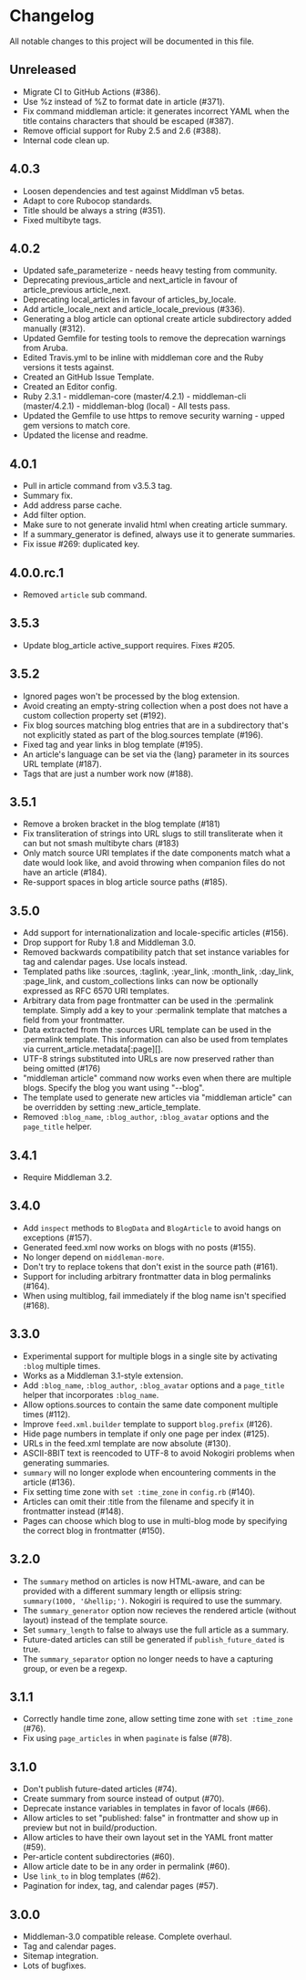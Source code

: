 # Changelog

All notable changes to this project will be documented in this file.

## Unreleased

* Migrate CI to GitHub Actions (#386).
* Use %z instead of %Z to format date in article (#371).
* Fix command middleman article: it generates incorrect YAML when the title contains characters that should be escaped (#387).
* Remove official support for Ruby 2.5 and 2.6 (#388).
* Internal code clean up.

## 4.0.3

* Loosen dependencies and test against Middlman v5 betas.
* Adapt to core Rubocop standards.
* Title should be always a string (#351).
* Fixed multibyte tags.

## 4.0.2

* Updated safe_parameterize - needs heavy testing from community.
* Deprecating previous_article and next_article in favour of article_previous article_next.
* Deprecating local_articles in favour of articles_by_locale.
* Add article_locale_next and article_locale_previous (#336).
* Generating a blog article can optional create article subdirectory added manually (#312).
* Updated Gemfile for testing tools to remove the deprecation warnings from Aruba.
* Edited Travis.yml to be inline with middleman core and the Ruby versions it tests against.
* Created an GitHub Issue Template.
* Created an Editor config.
* Ruby 2.3.1 - middleman-core (master/4.2.1) - middleman-cli (master/4.2.1) - middleman-blog (local) - All tests pass.
* Updated the Gemfile to use https to remove security warning - upped gem versions to match core.
* Updated the license and readme.

## 4.0.1

* Pull in article command from v3.5.3 tag.
* Summary fix.
* Add address parse cache.
* Add filter option.
* Make sure to not generate invalid html when creating article summary.
* If a summary_generator is defined, always use it to generate summaries.
* Fix issue #269: duplicated key.

## 4.0.0.rc.1

* Removed `article` sub command.

## 3.5.3

* Update blog_article active_support requires. Fixes #205.

## 3.5.2

* Ignored pages won't be processed by the blog extension.
* Avoid creating an empty-string collection when a post does not have a custom collection property set (#192).
* Fix blog sources matching blog entries that are in a subdirectory that's not explicitly stated as part of the blog.sources template (#196).
* Fixed tag and year links in blog template (#195).
* An article's language can be set via the {lang} parameter in its sources URL template (#187).
* Tags that are just a number work now (#188).

## 3.5.1

* Remove a broken bracket in the blog template (#181)
* Fix transliteration of strings into URL slugs to still transliterate when it can but not smash multibyte chars (#183)
* Only match source URI templates if the date components match what a date would look like, and avoid throwing when companion files do not have an article (#184).
* Re-support spaces in blog article source paths (#185).

## 3.5.0

* Add support for internationalization and locale-specific articles (#156).
* Drop support for Ruby 1.8 and Middleman 3.0.
* Removed backwards compatibility patch that set instance variables for tag and calendar pages. Use locals instead.
* Templated paths like :sources, :taglink, :year_link, :month_link, :day_link, :page_link, and custom_collections links can now be optionally expressed as RFC 6570 URI templates.
* Arbitrary data from page frontmatter can be used in the :permalink template. Simply add a key to your :permalink template that matches a field from your frontmatter.
* Data extracted from the :sources URL template can be used in the :permalink template. This information can also be used from templates via current_article.metadata[:page][<key>].
* UTF-8 strings substituted into URLs are now preserved rather than being omitted (#176)
* "middleman article" command now works even when there are multiple blogs. Specify the blog you want using "--blog".
* The template used to generate new articles via "middleman article" can be overridden by setting :new_article_template.
* Removed `:blog_name`, `:blog_author`, `:blog_avatar` options and the `page_title` helper.

## 3.4.1

* Require Middleman 3.2.

## 3.4.0

* Add `inspect` methods to `BlogData` and `BlogArticle` to avoid hangs on exceptions (#157).
* Generated feed.xml now works on blogs with no posts (#155).
* No longer depend on `middleman-more`.
* Don't try to replace tokens that don't exist in the source path (#161).
* Support for including arbitrary frontmatter data in blog permalinks (#164).
* When using multiblog, fail immediately if the blog name isn't specified (#168).

## 3.3.0

* Experimental support for multiple blogs in a single site by activating
  `:blog` multiple times.
* Works as a Middleman 3.1-style extension.
* Add `:blog_name`, `:blog_author`, `:blog_avatar` options and a `page_title` helper
  that incorporates `:blog_name`.
* Allow options.sources to contain the same date component multiple
  times (#112).
* Improve `feed.xml.builder` template to support `blog.prefix` (#126).
* Hide page numbers in template if only one page per index (#125).
* URLs in the feed.xml template are now absolute (#130).
* ASCII-8BIT text is reencoded to UTF-8 to avoid Nokogiri problems when
  generating summaries.
* `summary` will no longer explode when encountering comments in the
  article (#136).
* Fix setting time zone with `set :time_zone` in `config.rb` (#140).
* Articles can omit their :title from the filename and specify it in frontmatter
  instead (#148).
* Pages can choose which blog to use in multi-blog mode by specifying the correct
  blog in frontmatter (#150).

## 3.2.0

* The `summary` method on articles is now HTML-aware, and can be provided with
  a different summary length or ellipsis string: `summary(1000, '&hellip;')`.
  Nokogiri is required to use the summary.
* The `summary_generator` option now recieves the rendered article (without
  layout) instead of the template source.
* Set `summary_length` to false to always use the full article as a summary.
* Future-dated articles can still be generated if `publish_future_dated` is true.
* The `summary_separator` option no longer needs to have a capturing group, or
  even be a regexp.

## 3.1.1

* Correctly handle time zone, allow setting time zone with `set :time_zone` (#76).
* Fix using `page_articles` in when `paginate` is false (#78).

## 3.1.0

* Don't publish future-dated articles (#74).
* Create summary from source instead of output (#70).
* Deprecate instance variables in templates in favor of locals (#66).
* Allow articles to set "published: false" in frontmatter and show up in preview but not in build/production.
* Allow articles to have their own layout set in the YAML front matter (#59).
* Per-article content subdirectories (#60).
* Allow article date to be in any order in permalink (#60).
* Use `link_to` in blog templates (#62).
* Pagination for index, tag, and calendar pages (#57).

## 3.0.0

* Middleman-3.0 compatible release. Complete overhaul.
* Tag and calendar pages.
* Sitemap integration.
* Lots of bugfixes.
